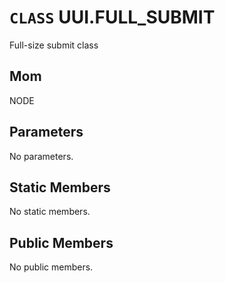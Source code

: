 # `CLASS` UUI.FULL_SUBMIT
Full-size submit class

## Mom
NODE

## Parameters
No parameters.

## Static Members
No static members.

## Public Members
No public members.
